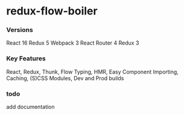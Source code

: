 # redux-flow-boiler

### Versions
React 16
Redux 5
Webpack 3
React Router 4
Redux 3

### Key Features
React, Redux, Thunk, Flow Typing, HMR, Easy Component Importing, Caching, (S)CSS Modules, Dev and Prod builds


### todo
add documentation
